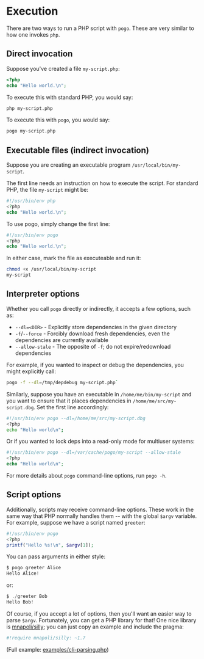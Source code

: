 # Execution

There are two ways to run a PHP script with `pogo`. These are very similar to how one invokes `php`.

## Direct invocation

Suppose you've created a file `my-script.php`:

```php
<?php
echo "Hello world.\n";
```

To execute this with standard PHP, you would say:

```bash
php my-script.php
```

To execute this with `pogo`, you would say:

```bash
pogo my-script.php
```

## Executable files (indirect invocation)

Suppose you are creating an executable program `/usr/local/bin/my-script`.

The first line needs an instruction on how to execute the script.  For
standard PHP, the file `my-script` might be:

```php
#!/usr/bin/env php
<?php
echo "Hello world.\n";
```

To use pogo, simply change the first line:

```php
#!/usr/bin/env pogo
<?php
echo "Hello world.\n";
```

In either case, mark the file as executeable and run it:

```bash
chmod +x /usr/local/bin/my-script
my-script
```

## Interpreter options

Whether you call `pogo` directly or indirectly, it accepts a few options, such as:

* `--dl=<DIR>` - Explicitly store dependencies in the given directory
* `-f`/`--force` - Forcibly download fresh dependencies, even the dependencies are currently available
* `--allow-stale` - The opposite of `-f`; do not expire/redownload dependencies

For example, if you wanted to inspect or debug the dependencies, you might explicitly call:

```bash
pogo -f --dl=/tmp/depdebug my-script.php`
```

Similarly, suppose you have an executable in `/home/me/bin/my-script` and you want
to ensure that it places dependencies in `/home/me/src/my-script.dbg`. Set the
first line accordingly:

```bash
#!/usr/bin/env pogo --dl=/home/me/src/my-script.dbg
<?php
echo "Hello world\n";
```

Or if you wanted to lock deps into a read-only mode for multiuser systems:

```php
#!/usr/bin/env pogo --dl=/var/cache/pogo/my-script --allow-stale
<?php
echo "Hello world\n";
```

For more details about `pogo` command-line options, run `pogo -h`.

## Script options

Additionally, scripts may receive command-line options. These work in the
same way that PHP normally handles them -- with the global `$argv` variable.
For example, suppose we have a script named `greeter`:

```php
#!/usr/bin/env pogo
<?php
printf("Hello %s!\n", $argv[1]);
```

You can pass arguments in either style:

```php
$ pogo greeter Alice
Hello Alice!
```

or:

```php
$ ./greeter Bob
Hello Bob!
```

Of course, if you accept a lot of options, then you'll want an easier way to parse `$argv`.  Fortunately, you can get a PHP
library for that!  One nice library is [mnapoli/silly](https://github.com/mnapoli/silly); you can just copy an example and
include the pragma:

```php
#!require mnapoli/silly: ~1.7
```

(Full example: [examples/cli-parsing.php](//github.com/totten/pogo/blob/master/examples/cli-parsing.php))
